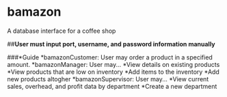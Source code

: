 # bamazon
A database interface for a coffee shop

##__User must input port, username, and password information manually__

###*Guide
  *bamazonCustomer: User may order a product in a specified amount.
  *bamazonManager: User may...
    *View details on existing products
    *View products that are low on inventory
    *Add items to the inventory
    *Add new products altogher
  *bamazonSupervisor: User may...
    *View current sales, overhead, and profit data by department
    *Create a new department
